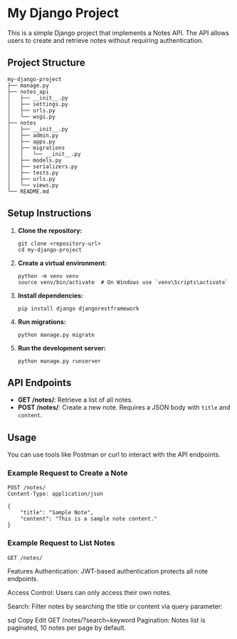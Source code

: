 # My Django Project

This is a simple Django project that implements a Notes API. The API allows users to create and retrieve notes without requiring authentication.

## Project Structure

```
my-django-project
├── manage.py
├── notes_api
│   ├── __init__.py
│   ├── settings.py
│   ├── urls.py
│   └── wsgi.py
├── notes
│   ├── __init__.py
│   ├── admin.py
│   ├── apps.py
│   ├── migrations
│   │   └── __init__.py
│   ├── models.py
│   ├── serializers.py
│   ├── tests.py
│   ├── urls.py
│   └── views.py
└── README.md
```

## Setup Instructions

1. **Clone the repository:**
   ```
   git clone <repository-url>
   cd my-django-project
   ```

2. **Create a virtual environment:**
   ```
   python -m venv venv
   source venv/bin/activate  # On Windows use `venv\Scripts\activate`
   ```

3. **Install dependencies:**
   ```
   pip install django djangorestframework
   ```

4. **Run migrations:**
   ```
   python manage.py migrate
   ```

5. **Run the development server:**
   ```
   python manage.py runserver
   ```

## API Endpoints

- **GET /notes/**: Retrieve a list of all notes.
- **POST /notes/**: Create a new note. Requires a JSON body with `title` and `content`.

## Usage

You can use tools like Postman or curl to interact with the API endpoints. 

### Example Request to Create a Note

```
POST /notes/
Content-Type: application/json

{
    "title": "Sample Note",
    "content": "This is a sample note content."
}
```

### Example Request to List Notes

```
GET /notes/
```

Features
Authentication: JWT-based authentication protects all note endpoints.

Access Control: Users can only access their own notes.

Search: Filter notes by searching the title or content via query parameter:

sql
Copy
Edit
GET /notes/?search=keyword
Pagination: Notes list is paginated, 10 notes per page by default.

